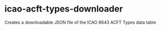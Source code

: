 # icao-acft-types-downloader
Creates a downloadable JSON file of the ICAO 8643 ACFT Types data table
